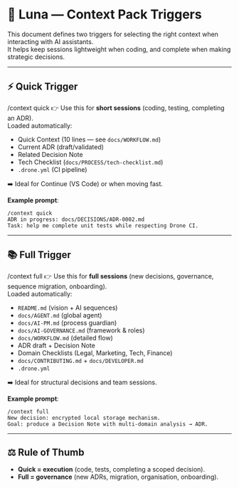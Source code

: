 # 🎒 Luna — Context Pack Triggers

This document defines two triggers for selecting the right context when interacting with AI assistants.  
It helps keep sessions lightweight when coding, and complete when making strategic decisions.

---

## ⚡ Quick Trigger
/context quick
👉 Use this for **short sessions** (coding, testing, completing an ADR).  
Loaded automatically:
- Quick Context (10 lines — see `docs/WORKFLOW.md`)  
- Current ADR (draft/validated)  
- Related Decision Note  
- Tech Checklist (`docs/PROCESS/tech-checklist.md`)  
- `.drone.yml` (CI pipeline)

➡️ Ideal for Continue (VS Code) or when moving fast.

**Example prompt**:  
```
/context quick
ADR in progress: docs/DECISIONS/ADR-0002.md
Task: help me complete unit tests while respecting Drone CI.
```

---

## 📚 Full Trigger
/context full
👉 Use this for **full sessions** (new decisions, governance, sequence migration, onboarding).  
Loaded automatically:
- `README.md` (vision + AI sequences)  
- `docs/AGENT.md` (global agent)  
- `docs/AI-PM.md` (process guardian)  
- `docs/AI-GOVERNANCE.md` (framework & roles)  
- `docs/WORKFLOW.md` (detailed flow)  
- ADR draft + Decision Note  
- Domain Checklists (Legal, Marketing, Tech, Finance)  
- `docs/CONTRIBUTING.md` + `docs/DEVELOPER.md`  
- `.drone.yml`

➡️ Ideal for structural decisions and team sessions.

**Example prompt**:  
```
/context full
New decision: encrypted local storage mechanism.
Goal: produce a Decision Note with multi-domain analysis → ADR.
```

---

## ⚖️ Rule of Thumb
- **Quick = execution** (code, tests, completing a scoped decision).  
- **Full = governance** (new ADRs, migration, organisation, onboarding).
